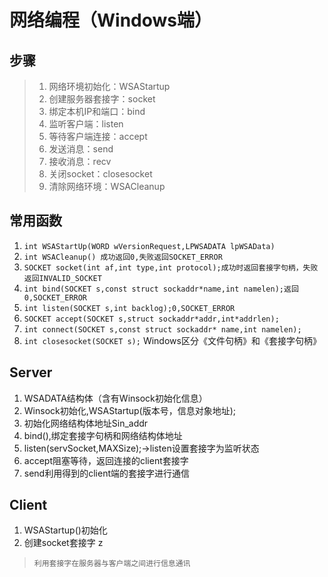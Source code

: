 # 网络编程（Windows端）

## 步骤

> 1. 网络环境初始化：WSAStartup
> 2. 创建服务器套接字：socket
> 3. 绑定本机IP和端口：bind
> 4. 监听客户端：listen
> 5. 等待客户端连接：accept
> 6. 发送消息：send
> 7. 接收消息：recv
> 8. 关闭socket：closesocket
> 9. 清除网络环境：WSACleanup

## 常用函数

1. `int WSAStartUp(WORD wVersionRequest,LPWSADATA lpWSAData)`
2. `int WSACleanup() 成功返回0,失败返回SOCKET_ERROR`
3. `SOCKET socket(int af,int type,int protocol);成功时返回套接字句柄，失败返回INVALID_SOCKET`
4. `int bind(SOCKET s,const struct sockaddr*name,int namelen);返回0,SOCKET_ERROR`
5. `int listen(SOCKET s,int backlog);0,SOCKET_ERROR`
6. `SOCKET accept(SOCKET s,struct sockaddr*addr,int*addrlen);`
7. `int connect(SOCKET s,const struct sockaddr* name,int namelen);`
8. `int closesocket(SOCKET s);`
Windows区分《文件句柄》和《套接字句柄》

## Server

1. WSADATA结构体（含有Winsock初始化信息）
2. Winsock初始化,WSAStartup(版本号，信息对象地址);
3. 初始化网络结构体地址Sin_addr
4. bind(),绑定套接字句柄和网络结构体地址
5. listen(servSocket,MAXSize);->listen设置套接字为监听状态
6. accept阻塞等待，返回连接的client套接字
7. send利用得到的client端的套接字进行通信

## Client

1. WSAStartup()初始化
2. 创建socket套接字
z
> `利用套接字在服务器与客户端之间进行信息通讯`
